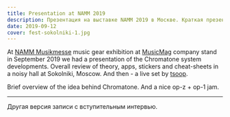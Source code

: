 ```yaml
---
title: Presentation at NAMM 2019
description: Презентация на выставке NAMM 2019 в Москве. Краткая презентация системы Хроматон и живое выступление проекта tsoop
date: 2019-09-12
cover: fest-sokolniki-1.jpg
---
```



At [NAMM Musikmesse](https://namm-musikmesse-russia.ru.messefrankfurt.com/moscow/ru/visitors/namm_musikmesse_2019y.html) music gear exhibition at [MusicMag](https://mmag.ru/) company stand in September 2019 we had a presentation of the Chromatone system developments. Overall review of theory, apps, stickers and cheat-sheets in a noisy hall at Sokolniki, Moscow. And then - a live set by [tsoop](https://tsoop.com).

<youtube-embed video="3_815sW-ZKY" />

Brief overview of the idea behind Chromatone. And a nice op-z + op-1 jam.

----

Другая версия записи с вступительным интервью.

<youtube-embed video="Lk-Ym6Gy0EI" />
